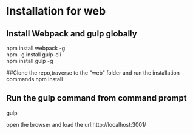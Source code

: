 # Installation for web

## Install Webpack and  gulp globally 
 npm install webpack -g <br />
 npm -g install gulp-cli <br />
 npm install gulp -g

##Clone the repo,traverse to the "web" folder and run the installation commands
npm install

## Run the gulp command from command prompt
gulp

open the browser and load the url:http://localhost:3001/